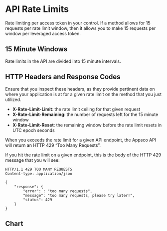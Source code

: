 # API Rate Limits  

Rate limiting per access token in your control. 
If a method allows for 15 requests per rate limit window, 
then it allows you to make 15 requests per window per leveraged access token.  

## 15 Minute Windows  

Rate limits in the API are divided into 15 minute intervals.


## HTTP Headers and Response Codes
Ensure that you inspect these headers, as they provide pertinent data on where your application is at for a given rate 
limit on the method that you just utilized. 

* __X-Rate-Limit-Limit__: the rate limit ceiling for that given request
* __X-Rate-Limit-Remaining__: the number of requests left for the 15 minute window
* __X-Rate-Limit-Reset__: the remaining window before the rate limit resets in UTC epoch seconds

When you exceeds the rate limit for a given API endpoint, the Appsco API will return an HTTP 429 “Too Many Requests”.

If you hit the rate limit on a given endpoint, this is the body of the HTTP 429 message that you will see:

```.http
HTTP/1.1 429 TOO MANY REQUESTS
Content-type: application/json

{
    "response": {
        "error": : "too many requests",
        "message": "too many requests, please try later!",
        "status": 429
    }
}
```

## Chart  

